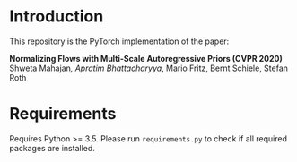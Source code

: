 # Introduction
This repository is the PyTorch implementation of the paper:

**Normalizing Flows with Multi-Scale Autoregressive Priors (CVPR 2020)**
Shweta Mahajan<sup>*</sup>, Apratim Bhattacharyya<sup>*</sup>, Mario Fritz, Bernt Schiele, Stefan Roth


# Requirements

Requires Python >= 3.5. Please run `requirements.py` to check if all required packages are installed.

